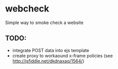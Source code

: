 # webcheck
Simple way to smoke check a website

## TODO: 
- integrate POST data into ejs template
- create proxy to workaound x-frame policies (see http://jsfiddle.net/dkdnaxaq/1564/)